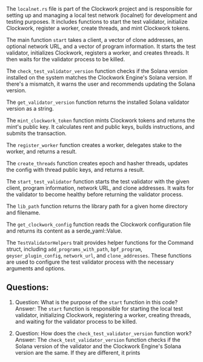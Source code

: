 The `localnet.rs` file is part of the Clockwork project and is responsible for setting up and managing a local test network (localnet) for development and testing purposes. It includes functions to start the test validator, initialize Clockwork, register a worker, create threads, and mint Clockwork tokens.

The main function `start` takes a client, a vector of clone addresses, an optional network URL, and a vector of program information. It starts the test validator, initializes Clockwork, registers a worker, and creates threads. It then waits for the validator process to be killed.

The `check_test_validator_version` function checks if the Solana version installed on the system matches the Clockwork Engine's Solana version. If there's a mismatch, it warns the user and recommends updating the Solana version.

The `get_validator_version` function returns the installed Solana validator version as a string.

The `mint_clockwork_token` function mints Clockwork tokens and returns the mint's public key. It calculates rent and public keys, builds instructions, and submits the transaction.

The `register_worker` function creates a worker, delegates stake to the worker, and returns a result.

The `create_threads` function creates epoch and hasher threads, updates the config with thread public keys, and returns a result.

The `start_test_validator` function starts the test validator with the given client, program information, network URL, and clone addresses. It waits for the validator to become healthy before returning the validator process.

The `lib_path` function returns the library path for a given home directory and filename.

The `get_clockwork_config` function reads the Clockwork configuration file and returns its content as a serde_yaml::Value.

The `TestValidatorHelpers` trait provides helper functions for the Command struct, including `add_programs_with_path`, `bpf_program`, `geyser_plugin_config`, `network_url`, and `clone_addresses`. These functions are used to configure the test validator process with the necessary arguments and options.
## Questions: 
 1. Question: What is the purpose of the `start` function in this code?
   Answer: The `start` function is responsible for starting the local test validator, initializing Clockwork, registering a worker, creating threads, and waiting for the validator process to be killed.

2. Question: How does the `check_test_validator_version` function work?
   Answer: The `check_test_validator_version` function checks if the Solana version of the validator and the Clockwork Engine's Solana version are the same. If they are different, it prints 